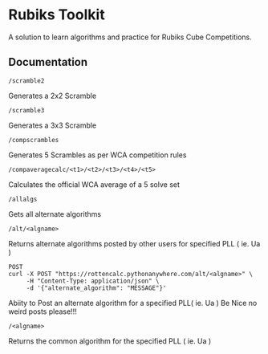 # Rubiks Toolkit
A solution to learn algorithms and practice for Rubiks Cube Competitions.

## Documentation 
```
/scramble2
```
Generates a 2x2 Scramble
```
/scramble3
```
Generates a 3x3 Scramble
```
/compscrambles
```
Generates 5 Scrambles as per WCA competition rules
```
/compaveragecalc/<t1>/<t2>/<t3>/<t4>/<t5>
```
Calculates the official WCA average of a 5 solve set
```
/allalgs
```
Gets all alternate algorithms 
```
/alt/<algname>
```
Returns alternate algorithms posted by other users for specified PLL ( ie. Ua )
```
POST
curl -X POST "https://rottencalc.pythonanywhere.com/alt/<algname>" \
     -H "Content-Type: application/json" \
     -d '{"alternate_algorithm": "MESSAGE"}'

```
Abiity to Post an alternate algorithm for a specified PLL( ie. Ua ) Be Nice no weird posts please!!!
```
/<algname>
```
Returns the common algorithm for the specified PLL ( ie. Ua )
